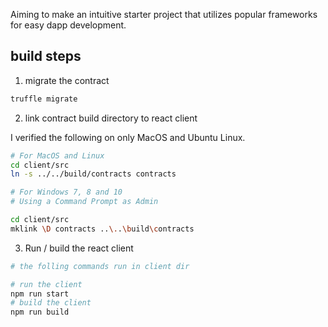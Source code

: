 Aiming to make an intuitive starter project that utilizes popular frameworks for easy dapp development. 

## build steps
1. migrate the contract
```bash
truffle migrate
```
2. link contract build directory to react client

I verified the following on only MacOS and Ubuntu Linux. 
```bash
# For MacOS and Linux
cd client/src
ln -s ../../build/contracts contracts

# For Windows 7, 8 and 10
# Using a Command Prompt as Admin

cd client/src
mklink \D contracts ..\..\build\contracts
```

3. Run / build the react client 
```bash
# the folling commands run in client dir

# run the client
npm run start
# build the client
npm run build
```
